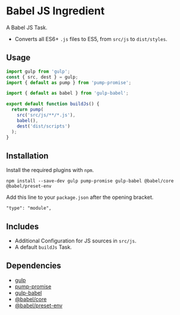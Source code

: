 Babel JS Ingredient
================================================================================

A Babel JS Task.

- Converts all ES6+ `.js` files to ES5, from `src/js` to `dist/styles`.

Usage
--------------------------------------------------------------------------------

```javascript
import gulp from 'gulp';
const { src, dest } = gulp;
import { default as pump } from 'pump-promise';	

import { default as babel } from 'gulp-babel';

export default function buildJs() {
  return pump(
    src('src/js/**/*.js'),
    babel(),
    dest('dist/scripts')
  );
}
```

Installation
--------------------------------------------------------------------------------

Install the required plugins with `npm`.

`npm install --save-dev gulp pump-promise gulp-babel @babel/core @babel/preset-env`

Add this line to your `package.json` after the opening bracket.

`"type": "module",`

Includes
--------------------------------------------------------------------------------

- Additional Configuration for JS sources in `src/js`.
- A default `buildJs` Task.

Dependencies
--------------------------------------------------------------------------------

- [gulp](https://www.npmjs.com/package/gulp)
- [pump-promise](https://www.npmjs.com/package/pump-promise)
- [gulp-babel](https://www.npmjs.com/package/gulp-babel)
- [@babel/core](https://www.npmjs.com/package/@babel/core)
- [@babel/preset-env](https://www.npmjs.com/package/@babel/preset-env)
